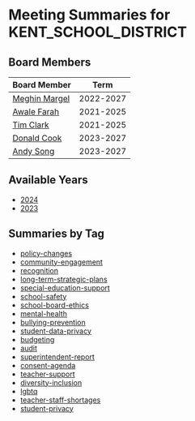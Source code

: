 # Meeting Summaries for KENT_SCHOOL_DISTRICT

## Board Members

| Board Member       | Term           |
|--------------------|----------------|
| [Meghin Margel](board_member_123.md) | 2022-2027 |
| [Awale Farah](board_member_124.md) | 2021-2025 |
| [Tim Clark](board_member_125.md) | 2021-2025 |
| [Donald Cook](board_member_126.md) | 2023-2027 |
| [Andy Song](board_member_127.md) | 2023-2027 |

## Available Years
- [2024](school_board_25_year_2024.md)
- [2023](school_board_25_year_2023.md)

## Summaries by Tag
- [policy-changes](school_board_25_tag_policy-changes.md)
- [community-engagement](school_board_25_tag_community-engagement.md)
- [recognition](school_board_25_tag_recognition.md)
- [long-term-strategic-plans](school_board_25_tag_long-term-strategic-plans.md)
- [special-education-support](school_board_25_tag_special-education-support.md)
- [school-safety](school_board_25_tag_school-safety.md)
- [school-board-ethics](school_board_25_tag_school-board-ethics.md)
- [mental-health](school_board_25_tag_mental-health.md)
- [bullying-prevention](school_board_25_tag_bullying-prevention.md)
- [student-data-privacy](school_board_25_tag_student-data-privacy.md)
- [budgeting](school_board_25_tag_budgeting.md)
- [audit](school_board_25_tag_audit.md)
- [superintendent-report](school_board_25_tag_superintendent-report.md)
- [consent-agenda](school_board_25_tag_consent-agenda.md)
- [teacher-support](school_board_25_tag_teacher-support.md)
- [diversity-inclusion](school_board_25_tag_diversity-inclusion.md)
- [lgbtq](school_board_25_tag_lgbtq.md)
- [teacher-staff-shortages](school_board_25_tag_teacher-staff-shortages.md)
- [student-privacy](school_board_25_tag_student-privacy.md)
